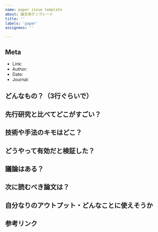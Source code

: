 ```yaml
---
name: paper issue template
about: 論文用テンプレート
title: ''
labels: 'paper'
assignees: ''

---
```


## Meta

- Link: 
- Author: 
- Date: 
- Journal: 

## どんなもの？（3行ぐらいで）

## 先行研究と比べてどこがすごい？

## 技術や手法のキモはどこ？

## どうやって有効だと検証した？

## 議論はある？

## 次に読むべき論文は？

## 自分なりのアウトプット・どんなことに使えそうか

## 参考リンク
